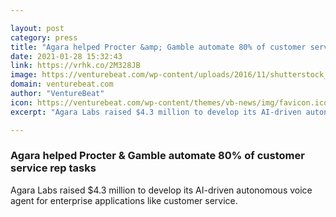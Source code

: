 ```yaml
---

layout: post
category: press
title: "Agara helped Procter &amp; Gamble automate 80% of customer service rep tasks"
date: 2021-01-28 15:32:43
link: https://vrhk.co/2M328JB
image: https://venturebeat.com/wp-content/uploads/2016/11/shutterstock_291603116.jpg?w=1200&strip=all
domain: venturebeat.com
author: "VentureBeat"
icon: https://venturebeat.com/wp-content/themes/vb-news/img/favicon.ico
excerpt: "Agara Labs raised $4.3 million to develop its AI-driven autonomous voice agent for enterprise applications like customer service."

---
```


### Agara helped Procter &amp; Gamble automate 80% of customer service rep tasks

Agara Labs raised $4.3 million to develop its AI-driven autonomous voice agent for enterprise applications like customer service.